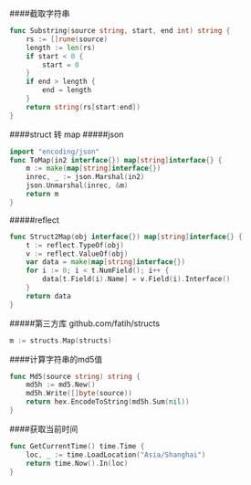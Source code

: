 ####截取字符串
```go
func Substring(source string, start, end int) string {
	rs := []rune(source)
	length := len(rs)
	if start < 0 {
		start = 0
	}
	if end > length {
		end = length
	}
	return string(rs[start:end])
}
```
####struct 转 map
#####json
```go
import "encoding/json"
func ToMap(in2 interface{}) map[string]interface{} {
	m := make(map[string]interface{})
	inrec, _ := json.Marshal(in2)
	json.Unmarshal(inrec, &m)
	return m
}
```
#####reflect
```go
func Struct2Map(obj interface{}) map[string]interface{} {
	t := reflect.TypeOf(obj)
	v := reflect.ValueOf(obj)
	var data = make(map[string]interface{})
	for i := 0; i < t.NumField(); i++ {
		data[t.Field(i).Name] = v.Field(i).Interface()
	}
	return data
}

```
#####第三方库
github.com/fatih/structs
```go
m := structs.Map(structs)
```
####计算字符串的md5值
```go
func Md5(source string) string {
	md5h := md5.New()
	md5h.Write([]byte(source))
	return hex.EncodeToString(md5h.Sum(nil))
}
```

####获取当前时间
```go
func GetCurrentTime() time.Time {
	loc, _ := time.LoadLocation("Asia/Shanghai")
	return time.Now().In(loc)
}
```
